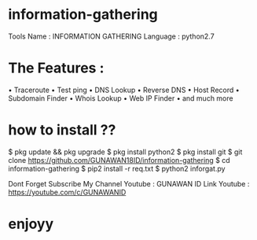 # information-gathering
Tools Name : INFORMATION GATHERING
Language : python2.7

# The Features :
• Traceroute
• Test ping
• DNS Lookup
• Reverse DNS
• Host Record
• Subdomain Finder
• Whois Lookup
• Web IP Finder
• and much more


# how to install ??

$ pkg update && pkg upgrade
$ pkg install python2
$ pkg install git
$ git clone https://github.com/GUNAWAN18ID/information-gathering
$ cd information-gathering
$ pip2 install -r req.txt
$ python2 inforgat.py

Dont Forget Subscribe My Channel Youtube : GUNAWAN ID
Link Youtube : https://youtube.com/c/GUNAWANID

# enjoyy
